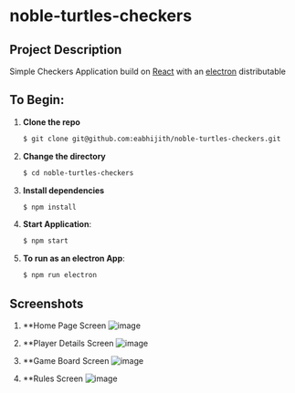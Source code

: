# noble-turtles-checkers

## Project Description
Simple Checkers Application build on [React](https://github.com/facebook/create-react-app) with an [electron](https://github.com/electron/electron) distributable

## To Begin:

1. **Clone the repo**

   ```sh
   $ git clone git@github.com:eabhijith/noble-turtles-checkers.git
   ```

2. **Change the directory**

   ```sh
   $ cd noble-turtles-checkers
   ```

3. **Install dependencies**

   ```sh
   $ npm install
   ```

4. **Start Application**:

   ```sh
   $ npm start
   ```

5. **To run as an electron App**:

   ```sh
   $ npm run electron
   ```
   
   
## Screenshots

1. **Home Page Screen
   ![image](https://user-images.githubusercontent.com/17565188/140895822-e5abac38-0e0b-4511-a4c8-68e6369af716.png)
 

2. **Player Details Screen
   ![image](https://user-images.githubusercontent.com/17565188/140895947-50461c6a-7a48-42c2-ab50-01c74f14a999.png)
   
3. **Game Board Screen
   ![image](https://user-images.githubusercontent.com/17565188/140896069-c4eaa5aa-8315-4d14-98b7-07c876b41af0.png)
   
4. **Rules Screen
   ![image](https://user-images.githubusercontent.com/17565188/140896195-15406319-c31a-4b37-993a-c47f82a3ee8b.png)

 

